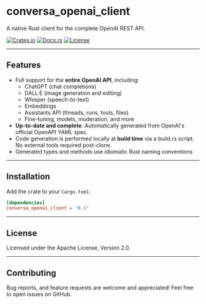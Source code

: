 # conversa_openai_client

A native Rust client for the complete OpenAI REST API.

[![Crates.io](https://img.shields.io/crates/v/conversa_openai_client.svg)](https://crates.io/crates/conversa_openai_client)
[![Docs.rs](https://docs.rs/conversa_openai_client/badge.svg)](https://docs.rs/conversa_openai_client)
[![License](https://img.shields.io/crates/l/conversa_openai_client.svg)](../LICENSE)

---

## Features

- Full support for the **entire OpenAI API**, including:
  - ChatGPT (chat completions)
  - DALL·E (image generation and editing)
  - Whisper (speech-to-text)
  - Embeddings
  - Assistants API (threads, runs, tools, files)
  - Fine-tuning, models, moderation, and more
- **Up-to-date and complete**: Automatically generated from OpenAI's official OpenAPI YAML spec.
- Code generation is performed locally at **build time** via a build.rs script. No external tools required post-clone.
- Generated types and methods use idiomatic Rust naming conventions

---

## Installation

Add the crate to your `Cargo.toml`:

```toml
[dependencies]
conversa_openai_client = "0.1"
```

---

## License

Licensed under the Apache License, Version 2.0.

---

## Contributing

Bug reports, and feature requests are welcome and appreciated!
Feel free to open issues on GitHub.